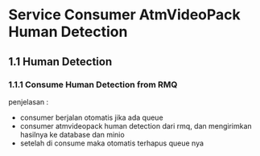 
# Service Consumer AtmVideoPack Human Detection

## 1.1 Human Detection

### 1.1.1 Consume Human Detection from RMQ

penjelasan :
- consumer berjalan otomatis jika ada queue
- consumer atmvideopack human detection dari rmq, dan mengirimkan hasilnya ke database dan minio
- setelah di consume maka otomatis terhapus queue nya






